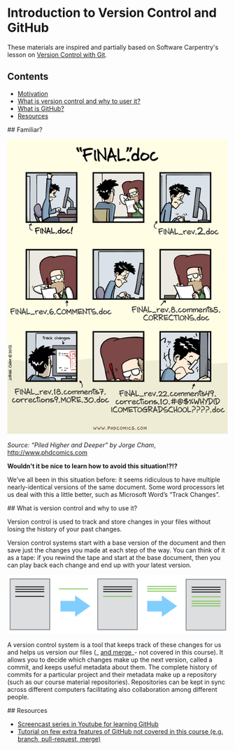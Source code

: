 # Introduction to Version Control and GitHub

These materials are inspired and partially based on Software Carpentry's lesson on [Version Control with Git](http://swcarpentry.github.io/git-novice/). 

## Contents

- [Motivation](#motivation)
- [What is version control and why to user it?](#vcs-idea)
- [What is GitHub?]()
- [Resources](#resources)

##<a name='motivation'></a> Familiar?  

![Motivation for version control](../img/version_control_motivation_comics.png)

_Source: “Piled Higher and Deeper” by Jorge Cham_, http://www.phdcomics.com 

**Wouldn't it be nice to learn how to avoid this situation!?!?**

We’ve all been in this situation before: it seems ridiculous to have multiple nearly-identical versions of the same document. 
Some word processors let us deal with this a little better, such as Microsoft Word’s “Track Changes”.

##<a name='vcs-idea'></a> What is version control and why to use it?

Version control is used to track and store changes in your files without losing the history of your past changes. 

Version control systems start with a base version of the document and then save just the changes you made at each step 
of the way. You can think of it as a tape: if you rewind the tape and start at the base document, then you can play back 
each change and end up with your latest version.

![Illustration of committing changes](../img/play-changes.PNG)

A version control system is a tool that keeps track of these changes for us and helps us version our files 
(_ [and merge](https://en.wikipedia.org/wiki/Merge_(version_control) )_- not covered in this course). 
It allows you to decide which changes make up the next version, called a commit, and keeps useful metadata about them. 
The complete history of commits for a particular project and their metadata make up a repository (such as our course material repositories). 
Repositories can be kept in sync across different computers facilitating also collaboration among different people.


##<a name='resources'></a> Resources

- [Screencast series in Youtube for learning GitHub](https://www.youtube.com/playlist?list=PL4Q4HssKcxYsTuqUUvEHJ8XxOVOHTSmle) 
- [Tutorial on few extra features of GitHub not covered in this course (e.g. branch, pull-request, merge)](https://guides.github.com/activities/hello-world/)